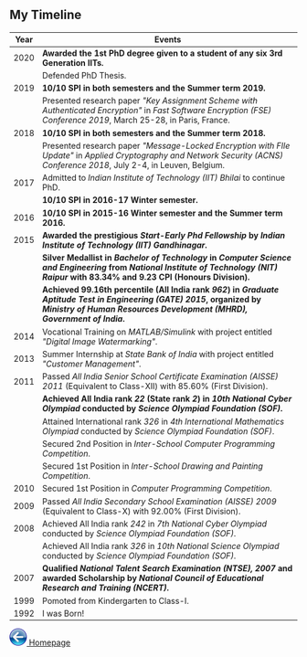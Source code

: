 ## My Timeline

| Year | Events |
|--------------------------|--------------------------|
| 2020 | **Awarded the 1st PhD degree given to a student of any six 3rd Generation IITs.** |
|      | Defended PhD Thesis. |
| 2019 | **10/10 SPI in both semesters and the Summer term 2019.** |
|      | Presented research paper _"Key Assignment Scheme with Authenticated Encryption"_ in _Fast Software Encryption (FSE) Conference 2019_, March 25-28, in Paris, France. |
| 2018 | **10/10 SPI in both semesters and the Summer term 2018.** |
|      | Presented research paper _"Message-Locked Encryption with FIle Update"_ in _Applied Cryptography and Network Security (ACNS) Conference 2018_, July 2-4, in Leuven, Belgium. |
| 2017 | Admitted to _Indian Institute of Technology (IIT) Bhilai_ to continue PhD. |
|      | **10/10 SPI in 2016-17 Winter semester.** |
| 2016 | **10/10 SPI in 2015-16 Winter semester and the Summer term 2016.** |
| 2015 | **Awarded the prestigious _Start-Early Phd Fellowship_ by _Indian Institute of Technology (IIT) Gandhinagar_.** |
|      | **Silver Medallist in _Bachelor of Technology_ in _Computer Science and Engineering_ from _National Institute of Technology (NIT) Raipur_ with 83.34% and 9.23 CPI (Honours Division).** |
|      | **Achieved 99.16th percentile (All India rank _962_) in _Graduate Aptitude Test in Engineering (GATE) 2015_, organized by _Ministry of Human Resources Development (MHRD), Government of India_.** |
| 2014 | Vocational Training on _MATLAB/Simulink_ with project entitled _"Digital Image Watermarking"_. |
| 2013 | Summer Internship at _State Bank of India_ with project entitled _"Customer Management"_. |
| 2011 | Passed _All India Senior School Certificate Examination (AISSE) 2011_ (Equivalent to Class-XII) with 85.60% (First Division). |
|      | **Achieved All India rank _22_ (State rank _2_) in _10th National Cyber Olympiad_ conducted by _Science Olympiad Foundation (SOF)_.** |
|      | Attained International rank _326_ in _4th International Mathematics Olympiad_ conducted by _Science Olympiad Foundation (SOF)_. |
|      | Secured 2nd Position in _Inter-School Computer Programming Competition_. |
|      | Secured 1st Position in _Inter-School Drawing and Painting Competition_. |
| 2010 | Secured 1st Position in _Computer Programming Competition_. |
| 2009 | Passed _All India Secondary School Examination (AISSE) 2009_ (Equivalent to Class-X) with 92.00% (First Division). |
| 2008 | Achieved All India rank _242_ in _7th National Cyber Olympiad_ conducted by _Science Olympiad Foundation (SOF)_. |
|      | Achieved All India rank _326_ in _10th National Science Olympiad_ conducted by _Science Olympiad Foundation (SOF)_. |
| 2007 | **Qualified _National Talent Search Examination (NTSE), 2007_ and awarded Scholarship by _National Council of Educational Research and Training (NCERT)_.** |
| 1999 | Pomoted from Kindergarten to Class-I. |
| 1992 | I was Born! |

[![Back](/Icon-BackButton30.png) Homepage](index)

